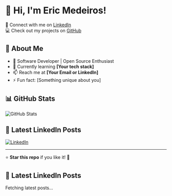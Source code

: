 # 👋 Hi, I'm Eric Medeiros!

🔗 Connect with me on [LinkedIn](https://www.linkedin.com/in/medeiroseric/)  
💻 Check out my projects on [GitHub](https://github.com/medeiros-eric)

## 🚀 About Me
- 💼 Software Developer | Open Source Enthusiast
- 🌱 Currently learning **[Your tech stack]**
- 📫 Reach me at **[Your Email or LinkedIn]**
- ⚡ Fun fact: [Something unique about you]

## 📊 GitHub Stats
![GitHub Stats](https://github-readme-stats.vercel.app/api?username=medeiros-eric&show_icons=true&theme=dark)


## 📝 Latest LinkedIn Posts
[![LinkedIn](https://img.shields.io/badge/LinkedIn-Profile-blue?logo=linkedin)](https://www.linkedin.com/in/medeiroseric/detail/recent-activity/)

---
⭐ **Star this repo** if you like it! 🚀

## 📝 Latest LinkedIn Posts
<!-- START_LINKEDIN -->
Fetching latest posts...
<!-- END_LINKEDIN -->
